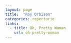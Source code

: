 ```yaml
---
layout: page
title:  "Roy Orbison"
categories: repertorie
links:
  - title: Oh, Pretty Woman
    url: oh-pretty-woman
---
```

